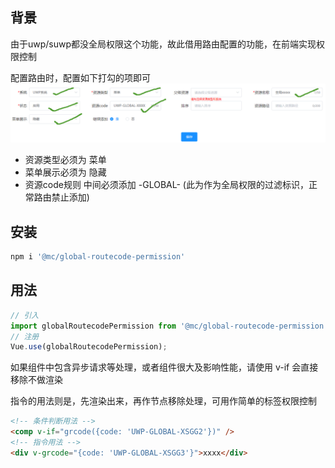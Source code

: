 ## 背景
由于uwp/suwp都没全局权限这个功能，故此借用路由配置的功能，在前端实现权限控制

配置路由时，配置如下打勾的项即可
![手写已知es6](./doc/01.png)
  - 资源类型必须为  菜单
  - 菜单展示必须为  隐藏
  - 资源code规则   中间必须添加 -GLOBAL- (此为作为全局权限的过滤标识，正常路由禁止添加)

## 安装
```bash
npm i '@mc/global-routecode-permission'
```

## 用法
```js
// 引入
import globalRoutecodePermission from '@mc/global-routecode-permission';
// 注册
Vue.use(globalRoutecodePermission);
```
如果组件中包含异步请求等处理，或者组件很大及影响性能，请使用 v-if 会直接移除不做渲染

指令的用法则是，先渲染出来，再作节点移除处理，可用作简单的标签权限控制
```html
<!-- 条件判断用法 -->
<comp v-if="grcode({code: 'UWP-GLOBAL-XSGG2'})" />
<!-- 指令用法 -->
<div v-grcode="{code: 'UWP-GLOBAL-XSGG3'}">xxxx</div> 
```